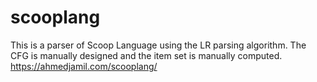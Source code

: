# scooplang
This is a parser of Scoop Language using the LR parsing algorithm. The CFG is manually designed and the item set is manually computed.
https://ahmedjamil.com/scooplang/
